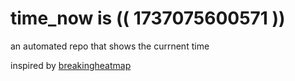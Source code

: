 # time_now is (( 1737075600571 ))

an automated repo that shows the currnent time

inspired by [breakingheatmap](https://github.com/breakingheatmap/breakingheatmap)